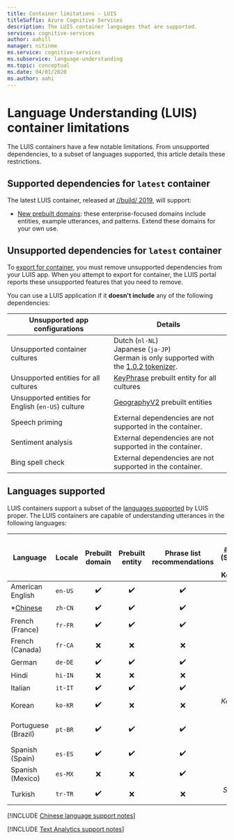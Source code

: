 ```yaml
---
title: Container limitations - LUIS
titleSuffix: Azure Cognitive Services
description: The LUIS container languages that are supported.
services: cognitive-services
author: aahill
manager: nitinme
ms.service: cognitive-services
ms.subservice: language-understanding
ms.topic: conceptual
ms.date: 04/01/2020
ms.author: aahi
---
```


# Language Understanding (LUIS) container limitations

The LUIS containers have a few notable limitations. From unsupported dependencies, to a subset of languages supported, this article details these restrictions.

## Supported dependencies for `latest` container

The latest LUIS container, released at [//build/ 2019](https://news.microsoft.com/build2019/), will support:

* [New prebuilt domains](luis-reference-prebuilt-domains.md): these enterprise-focused domains include entities, example utterances, and patterns. Extend these domains for your own use.

## Unsupported dependencies for `latest` container

To [export for container](luis-container-howto.md#export-packaged-app-from-luis), you must remove unsupported dependencies from your LUIS app. When you attempt to export for container, the LUIS portal reports these unsupported features that you need to remove.

You can use a LUIS application if it **doesn't include** any of the following dependencies:

Unsupported app configurations|Details|
|--|--|
|Unsupported container cultures| Dutch (`nl-NL`)<br>Japanese (`ja-JP`)<br>German is only supported with the [1.0.2 tokenizer](luis-language-support.md#custom-tokenizer-versions).|
|Unsupported entities for all cultures|[KeyPhrase](luis-reference-prebuilt-keyphrase.md) prebuilt entity for all cultures|
|Unsupported entities for English (`en-US`) culture|[GeographyV2](luis-reference-prebuilt-geographyV2.md) prebuilt entities|
|Speech priming|External dependencies are not supported in the container.|
|Sentiment analysis|External dependencies are not supported in the container.|
|Bing spell check|External dependencies are not supported in the container.|

## Languages supported

LUIS containers support a subset of the [languages supported](luis-language-support.md#languages-supported) by LUIS proper. The LUIS containers are capable of understanding utterances in the following languages:

| Language | Locale | Prebuilt domain | Prebuilt entity | Phrase list recommendations | **[Text analytics](../text-analytics/language-support.md)<br>(Sentiment and<br>Keywords)|
|--|--|:--:|:--:|:--:|:--:|
| American English | `en-US` | ✔️ | ✔️ | ✔️ | ✔️ |
| *[Chinese](#chinese-support-notes) |`zh-CN` | ✔️ | ✔️ | ✔️ | ❌ |
| French (France) |`fr-FR` | ✔️ | ✔️ | ✔️ | ✔️ |
| French (Canada) |`fr-CA` | ❌ | ❌ | ❌ | ✔️ |
| German |`de-DE` | ✔️ | ✔️ | ✔️ | ✔️ |
| Hindi | `hi-IN`| ❌ | ❌ | ❌ | ❌ |
| Italian |`it-IT` | ✔️ | ✔️ | ✔️ | ✔️ |
| Korean |`ko-KR` | ✔️ | ❌ | ❌ | *Key phrase* only |
| Portuguese (Brazil) |`pt-BR` | ✔️ | ✔️ | ✔️ | not all sub-cultures |
| Spanish (Spain) |`es-ES` | ✔️ | ✔️ |✔️|✔️|
| Spanish (Mexico)|`es-MX` | ❌ | ❌ |✔️|✔️|
| Turkish | `tr-TR` |✔️| ❌ | ❌ | *Sentiment* only |

[!INCLUDE [Chinese language support notes](includes/chinese-language-support-notes.md)]

[!INCLUDE [Text Analytics support notes](includes/text-analytics-support-notes.md)]